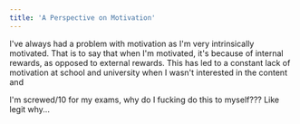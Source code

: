 ```yaml
---
title: 'A Perspective on Motivation'
---
```


I've always had a problem with motivation as I'm very intrinsically motivated.
That is to say that when I'm motivated, it's because of internal rewards, as opposed to external rewards.
This has led to a constant lack of motivation at school and university when I wasn't interested in the
content and

I'm screwed/10 for my exams, why do I fucking do this to myself??? Like legit why...
